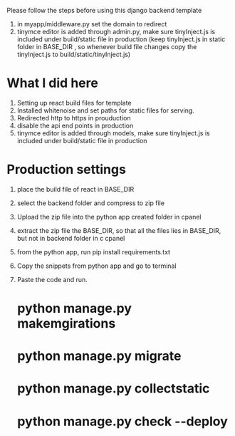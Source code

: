 Please follow the steps before using this django backend template

1. in myapp/middleware.py set the domain to redirect
2. tinymce editor is added through admin.py, make sure tinyInject.js is included
   under build/static file in production (keep tinyInject.js in static folder in
   BASE_DIR , so whenever build file changes copy the tinyInject.js to
   build/static/tinyInject.js)

# What I did here

1. Setting up react build files for template
2. Installed whitenoise and set paths for static files for serving.
3. Redirected http to https in prouduction
4. disable the api end points in production
5. tinymce editor is added through models, make sure tinyInject.js is included
   under build/static file in production

# Production settings

1. place the build file of react in BASE_DIR
2. select the backend folder and compress to zip file
3. Upload the zip file into the python app created folder in cpanel
4. extract the zip file the BASE_DIR, so that all the files lies in BASE_DIR,
   but not in backend folder in c cpanel
5. from the python app, run pip install requirements.txt
6. Copy the snippets from python app and go to terminal
7. Paste the code and run.

   # python manage.py makemgirations

   # python manage.py migrate

   # python manage.py collectstatic

   # python manage.py check --deploy
